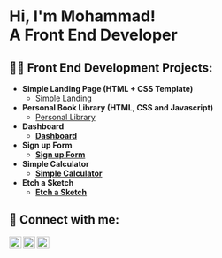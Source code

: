 <h1>Hi, I'm Mohammad! <br/>A Front End Developer</h1>

<h2>👨‍💻 Front End Development Projects:</h2>

- <b>Simple Landing Page (HTML + CSS Template)</b>
  - [Simple Landing](https://mohammadnassar4.github.io/landing/)
- <b>Personal Book Library (HTML, CSS and Javascript)</b>
  - [Personal Library](https://mohammadnassar4.github.io/Book-Library/) <b>
- <b>Dashboard</b>
  - [Dashboard](https://mohammadnassar4.github.io/Dashboard/)
- <b>Sign up Form</b>
  - [Sign up Form](https://mohammadnassar4.github.io/Sign-up-form-TOP/)
- <b>Simple Calculator</b>
  - [Simple Calculator](https://mohammadnassar4.github.io/TOP-Calculator/)
- <b>Etch a Sketch</b>
  - [Etch a Sketch](https://mohammadnassar4.github.io/Etch-a-Sketch/)

<h2> 🤳 Connect with me:</h2>

[<img align="left" alt="JoshMadakor | Twitter" width="22px" src="https://cdn.jsdelivr.net/npm/simple-icons@v3/icons/twitter.svg" />][twitter]
[<img align="left" alt="JoshMadakor | LinkedIn" width="22px" src="https://cdn.jsdelivr.net/npm/simple-icons@v3/icons/linkedin.svg" />][linkedin]
[<img align="left" alt="JoshMadakor | Instagram" width="22px" src="https://cdn.jsdelivr.net/npm/simple-icons@v3/icons/instagram.svg" />][instagram]

[twitter]: https://x.com/Mohammad4Nassar
[instagram]: https://www.instagram.com/
[linkedin]: https://www.linkedin.com/in/mohammad-nassar-76a62027b/

<!--
**joshmadakor1/joshmadakor1** is a ✨ _special_ ✨ repository because its `README.md` (this file) appears on your GitHub profile.

Here are some ideas to get you started:

- 🔭 I’m currently working on ...
- 🌱 I’m currently learning ...
- 👯 I’m looking to collaborate on ...
- 🤔 I’m looking for help with ...
- 💬 Ask me about ...
- 📫 How to reach me: ...
- 😄 Pronouns: ...
- ⚡ Fun fact: ...
-->
